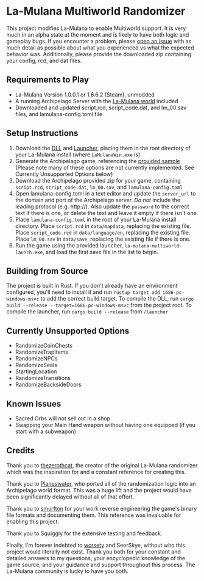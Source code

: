 # La-Mulana Multiworld Randomizer

This project modifies La-Mulana to enable Multiworld support. It is very much in an alpha state at the moment and is likely to have both logic and gameplay bugs. If you encounter a problem, please [open an issue](https://github.com/jcbantuelle/Archipelago/issues) with as much detail as possible about what you experienced vs what the expected behavior was. Additionally, please provide the downloaded zip containing your config, rcd, and dat files.

## Requirements to Play

* La-Mulana Version 1.0.0.1 or 1.6.6.2 (Steam), unmodded
* A running Archipelago Server with the [La-Mulana world](https://github.com/jcbantuelle/Archipelago/tree/lamulana) included
* Downloaded and updated script.rcd, script_code.dat, and lm_00.sav files, and lamulana-config.toml file

## Setup Instructions

1. Download the [DLL](https://github.com/jcbantuelle/la-mulana-multiworld/blob/main/bin/LaMulanaMW.dll) and [Launcher](https://github.com/jcbantuelle/la-mulana-multiworld/blob/main/bin/la-mulana-multiworld-launch.exe), placing them in the root directory of your La-Mulana install (where `LaMulanaWin.exe` is)
1. Generate the Archipelago game, referencing the [provided sample](https://github.com/jcbantuelle/la-mulana-multiworld/blob/main/example.yaml) (Please note many of these options are not currently implemented. See Currently Unsupported Options below)
1. Download the Archipelago provided zip for your game, containing `script.rcd`, `script_code.dat`, `lm_00.sav`, and `lamulana-config.toml`
1. Open lamulana-config.toml in a text editor and update the `server_url` to the domain and port of the Archipelago server. *Do not* include the leading protocol (e.g. http://). Also update the `password` to the correct text if there is one, or delete the text and leave it empty if there isn't one.
1. Place `lamulana-config.toml` in the root of your La-Mulana install directory. Place `script.rcd` in `data/mapdata`, replacing the existing file. Place `script_code.rcd` in `data/language/en`, replacing the existing file. Place `lm_00.sav` in `data/save`, replacing the existing file if there is one.
1. Run the game using the provided launcher, `la-mulana-multiworld-launch.exe`, and load the first save file in the list to begin.

## Building from Source

The project is built in Rust. If you don't already have an environment configured, you'll need to install it and run `rustup target add i686-pc-windows-msvc` to add the correct build target. To compile the DLL, run `cargo build --release --target=i686-pc-windows-msvc` from the project root. To compile the launcher, run `cargo build --release` from `/launcher`

## Currently Unsupported Options

*	RandomizeCoinChests
* RandomizeTrapItems
* RandomizeNPCs
* RandomizeSeals
* StartingLocation
*	RandomizeTransitions
*	RandomizeBacksideDoors

## Known Issues

* Sacred Orbs will not sell out in a shop
* Swapping your Main Hand weapon without having one equipped (if you start with a subweapon)

## Credits

Thank you to [thezerothcat](https://github.com/thezerothcat), the creator of the original La-Mulana randomizer which was the inspiration for and a constant reference for creating this.

Thank you to [Planeswater](https://github.com/Planeswater), who ported all of the randomization logic into an Archipelago world format. This was a huge lift and the project would have been significantly delayed without all of that effort.

Thank you to [smurfton](https://github.com/smurfton) for your work reverse engineering the game's binary file formats and documenting them. This reference was invaluable for enabling this project.

Thank you to Squiggly for the extensive testing and feedback.

Finally, I'm forever indebted to [worsety](https://github.com/worsety) and SeerSkye, without who this project would literally not exist. Thank you both for your constant and detailed answers to my questions, your encyclopedic knowledge of the game source, and your guidance and support throughout this process. The La-Mulana community is lucky to have you both.
